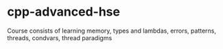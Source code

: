 # cpp-advanced-hse
Course consists of learning memory, types and lambdas, errors, patterns, threads, condvars, thread paradigms
